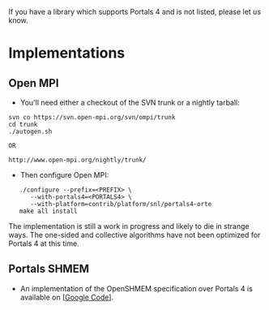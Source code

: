 If you have a library which supports Portals 4 and is not listed, please let us know.

# Implementations #

## Open MPI ##

  * You'll need either a checkout of the SVN trunk or a nightly tarball:
```
svn co https://svn.open-mpi.org/svn/ompi/trunk
cd trunk
./autogen.sh

OR

http://www.open-mpi.org/nightly/trunk/
```

  * Then configure Open MPI:
```
   ./configure --prefix=<PREFIX> \
      --with-portals4=<PORTALS4> \
      --with-platform=contrib/platform/snl/portals4-orte
   make all install
```


The implementation is still a work in progress and likely to die in strange ways.  The one-sided and collective algorithms have not been optimized for Portals 4 at this time.

## Portals SHMEM ##

  * An implementation of the OpenSHMEM specification over Portals 4 is available on [[Google Code](http://code.google.com/p/portals-shmem/)].